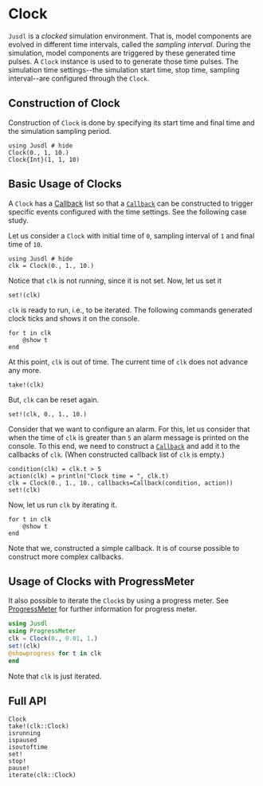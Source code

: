 # Clock

`Jusdl` is a *clocked* simulation environment. That is, model components are evolved in different time intervals, called the *sampling interval*. During the simulation, model components are triggered by these generated time pulses. A `Clock` instance is used to to generate those time pulses. The simulation time settings--the simulation start time, stop time, sampling interval--are configured through the `Clock`.

## Construction of Clock
Construction of `Clock` is done by specifying its start time and final time and the simulation sampling period. 
```@repl clock_example_1
using Jusdl # hide 
Clock(0., 1, 10.)
Clock{Int}(1, 1, 10)
```

## Basic Usage of Clocks 
A `Clock` has a [Callback](@ref) list so that a [`Callback`](@ref) can be constructed to trigger specific events configured with the time settings. See the following case study. 

Let us consider a `Clock` with initial time of `0`, sampling interval of `1` and final time of `10`.
```@repl clk_ex
using Jusdl # hide 
clk = Clock(0., 1., 10.)
```
Notice that `clk` is not *running*, since it is not set. Now, let us set it
```@repl clk_ex
set!(clk)
```
`clk` is ready to run, i.e., to be iterated. The following commands generated clock ticks and shows it on the console.
```@repl clk_ex 
for t in clk 
    @show t 
end
```
At this point, `clk` is out of time. The current time of `clk` does not advance any more. 
```@repl clk_ex
take!(clk)
```

But, `clk` can be reset again.
```@repl clk_ex
set!(clk, 0., 1., 10.)
```
Consider that we want to configure an alarm. For this, let us consider that when the time of `clk` is greater than `5` an alarm message is printed on the console. To this end, we need to construct a [`Callback`](@ref) and add it to the callbacks of `clk`. (When constructed callback list of `clk` is empty.)
```@repl clk_ex 
condition(clk) = clk.t > 5
action(clk) = println("Clock time = ", clk.t)
clk = Clock(0., 1., 10., callbacks=Callback(condition, action))
set!(clk)
```
Now, let us run `clk` by iterating it. 
```@repl clk_ex 
for t in clk 
    @show t 
end 
```
Note that we, constructed a simple callback. It is of course possible to construct more complex callbacks.

## Usage of Clocks with ProgressMeter 
It also possible to iterate the `Clock`s by using a progress meter. See [ProgressMeter](https://github.com/timholy/ProgressMeter.jl) for further information for progress meter.

```julia
using Jusdl
using ProgressMeter
clk = Clock(0., 0.01, 1.)
set!(clk)
@showprogress for t in clk 
end 
```
Note that `clk` is just iterated.

## Full API
```@docs 
Clock 
take!(clk::Clock)
isrunning
ispaused
isoutoftime
set!
stop!
pause!
iterate(clk::Clock)
```

